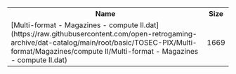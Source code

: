 <table>
<tr><th>Name</th><th>Size</th></tr>
<tr><td>
[Multi-format - Magazines - compute II.dat](https://raw.githubusercontent.com/open-retrogaming-archive/dat-catalog/main/root/basic/TOSEC-PIX/Multi-format/Magazines/compute II/Multi-format - Magazines - compute II.dat)
</td><td>1669</td></tr>
</table>
